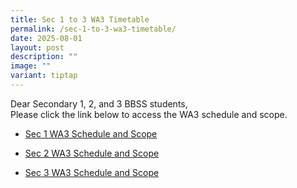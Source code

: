 ```yaml
---
title: Sec 1 to 3 WA3 Timetable
permalink: /sec-1-to-3-wa3-timetable/
date: 2025-08-01
layout: post
description: ""
image: ""
variant: tiptap
---
```

<p>Dear Secondary 1, 2, and 3 BBSS students,
<br>Please click the link below to access the WA3 schedule and scope.</p>
<ul data-tight="true" class="tight">
<li>
<p><a href="/files/Announcements/Exam/2025_Sec_1_WA3_Schedule_and_Scope.pdf" rel="noopener nofollow" target="_blank">Sec 1 WA3 Schedule and Scope</a>
</p>
</li>
<li>
<p><a href="/files/Announcements/Exam/2025_Sec_2_WA3_Schedule_and_Scope.pdf" rel="noopener nofollow" target="_blank">Sec 2 WA3 Schedule and Scope</a>
</p>
</li>
<li>
<p><a href="/files/Announcements/Exam/2025_Sec_3_WA3_Schedule_and_Scope.pdf" rel="noopener nofollow" target="_blank">Sec 3 WA3 Schedule and Scope</a>
</p>
</li>
</ul>
<p></p>